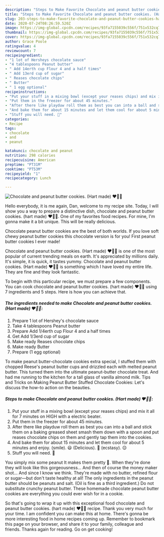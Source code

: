 ```yaml
---
description: "Steps to Make Favorite Chocolate and peanut butter cookies. (Hart made) ♥🙂🍪"
title: "Steps to Make Favorite Chocolate and peanut butter cookies. (Hart made) ♥🙂🍪"
slug: 203-steps-to-make-favorite-chocolate-and-peanut-butter-cookies-hart-made
date: 2020-07-24T08:26:59.520Z
image: https://img-global.cpcdn.com/recipes/93fa7155039c556f/751x532cq70/chocolate-and-peanut-butter-cookies-hart-made-♥🙂🍪-recipe-main-photo.jpg
thumbnail: https://img-global.cpcdn.com/recipes/93fa7155039c556f/751x532cq70/chocolate-and-peanut-butter-cookies-hart-made-♥🙂🍪-recipe-main-photo.jpg
cover: https://img-global.cpcdn.com/recipes/93fa7155039c556f/751x532cq70/chocolate-and-peanut-butter-cookies-hart-made-♥🙂🍪-recipe-main-photo.jpg
author: Grace Poole
ratingvalue: 4
reviewcount: 7
recipeingredient:
- "1 lot of Hersheys chocolate sauce"
- "4 tablespoons Peanut butter"
- " Add 14erth cup Flour 4 and a half times"
- " Add 13erd cup of sugar"
- " Reases chocolate chips"
- " Butter"
- " 1 egg optional"
recipeinstructions:
- "Put your stuff in a mixing bowl (except your reases chips) and mix it all for 7 minutes on HIGH with a electric beater."
- "Put them in the freezer for about 45 minutes."
- "After there like playduw roll them as best you can into a ball and stick them on a baking greased sheet smash them down with a spoon and put reases chocolate chips on them and gently tap them into the cookies."
- "And bake them for about 15 minutes and let them cool for about 5 minutes and enjoy. (smile). 😃 (Delicious). 🍪 (ecstasy). 😌"
- "Stuff you will need. 🙂"
categories:
- Recipe
tags:
- chocolate
- and
- peanut

katakunci: chocolate and peanut 
nutrition: 298 calories
recipecuisine: American
preptime: "PT31M"
cooktime: "PT53M"
recipeyield: "1"
recipecategory: Lunch

---
```



![Chocolate and peanut butter cookies. (Hart made) ♥🙂🍪](https://img-global.cpcdn.com/recipes/93fa7155039c556f/751x532cq70/chocolate-and-peanut-butter-cookies-hart-made-♥🙂🍪-recipe-main-photo.jpg)

Hello everybody, it is me again, Dan, welcome to my recipe site. Today, I will show you a way to prepare a distinctive dish, chocolate and peanut butter cookies. (hart made) ♥🙂🍪. One of my favorites food recipes. For mine, I'm gonna make it a bit unique. This will be really delicious.

Chocolate peanut butter cookies are the best of both worlds. If you love soft chewy peanut butter cookies this chocolate version is for you! First peanut butter cookies I ever made!

Chocolate and peanut butter cookies. (Hart made) ♥🙂🍪 is one of the most popular of current trending meals on earth. It's appreciated by millions daily. It's simple, it is quick, it tastes yummy. Chocolate and peanut butter cookies. (Hart made) ♥🙂🍪 is something which I have loved my entire life. They are fine and they look fantastic.


To begin with this particular recipe, we must prepare a few components. You can cook chocolate and peanut butter cookies. (hart made) ♥🙂🍪 using 7 ingredients and 5 steps. Here is how you can achieve that.

<!--inarticleads1-->

##### The ingredients needed to make Chocolate and peanut butter cookies. (Hart made) ♥🙂🍪:

1. Prepare 1 lot of Hershey&#39;s chocolate sauce
1. Take 4 tablespoons Peanut butter
1. Prepare  Add 1/4erth cup Flour 4 and a half times
1. Get  Add 1/3erd cup of sugar
1. Make ready  Reases chocolate chips
1. Make ready  Butter
1. Prepare  (1 egg optional)


To make peanut butter-chocolate cookies extra special, I stuffed them with chopped Reese&#39;s peanut butter cups and drizzled each with melted peanut butter. This turned them into the ultimate peanut-butter chocolate treat. And had me running to the kitchen for a tall glass of vanilla almond milk. Tips and Tricks on Making Peanut Butter Stuffed Chocolate Cookies: Let&#39;s discuss the how-to action on the beauties. 

<!--inarticleads2-->

##### Steps to make Chocolate and peanut butter cookies. (Hart made) ♥🙂🍪:

1. Put your stuff in a mixing bowl (except your reases chips) and mix it all for 7 minutes on HIGH with a electric beater.
1. Put them in the freezer for about 45 minutes.
1. After there like playduw roll them as best you can into a ball and stick them on a baking greased sheet smash them down with a spoon and put reases chocolate chips on them and gently tap them into the cookies.
1. And bake them for about 15 minutes and let them cool for about 5 minutes and enjoy. (smile). 😃 (Delicious). 🍪 (ecstasy). 😌
1. Stuff you will need. 🙂


You simply mix some peanut It makes them pretty 🙂. When they&#39;re done they will look like this gorgeousness… And then of course the money maker shot… And since I know we think. They&#39;re made with no butter, refined flour or sugar—but don&#39;t taste healthy at all! The only ingredients in the peanut butter should be peanuts and salt. (Oil is fine as a third ingredient.) Do not substitute crunchy peanut butter. These homemade chocolate peanut butter cookies are everything you could ever wish for in a cookie. 

So that's going to wrap it up with this exceptional food chocolate and peanut butter cookies. (hart made) ♥🙂🍪 recipe. Thank you very much for your time. I am confident you can make this at home. There's gonna be more interesting food in home recipes coming up. Remember to bookmark this page on your browser, and share it to your family, colleague and friends. Thanks again for reading. Go on get cooking!
